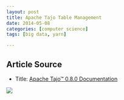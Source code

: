 ```yaml
---
layout: post
title: Apache Tajo Table Management
date: 2014-05-08
categories: [computer science]
tags: [big data, yarn]

---
```


## Article Source
* Title: [Apache Tajo™ 0.8.0 Documentation](http://tajo.apache.org/docs/0.8.0/table_management.html)

[![](http://sungsoo.github.com/images/tajo-documentation.png)](http://sungsoo.github.com/images/tajo-documentation.png)

